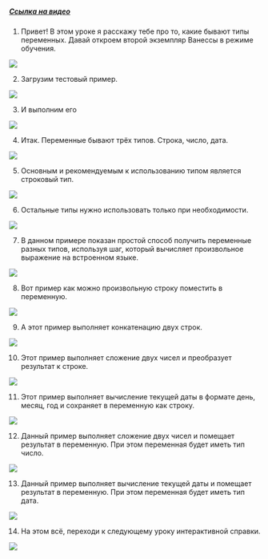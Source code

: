﻿##### [Ссылка на видео](https://youtu.be/htX6l4MjhZA)

001. Привет! В этом уроке я расскажу тебе про то, какие бывают типы переменных. Давай откроем второй экземпляр Ванессы в режиме обучения.

![](https://vanessa-files.do.bit-erp.ru/Doc/1.2.040.1/MD/Глава06/images/000_ТипыПеременныхКакПолучитьТекущуюДату.png)

002. Загрузим тестовый пример.

![](https://vanessa-files.do.bit-erp.ru/Doc/1.2.040.1/MD/Глава06/images/003_ТипыПеременныхКакПолучитьТекущуюДату.png)

003. И выполним его

![](https://vanessa-files.do.bit-erp.ru/Doc/1.2.040.1/MD/Глава06/images/006_ТипыПеременныхКакПолучитьТекущуюДату.png)

004. Итак. Переменные бывают трёх типов. Строка, число, дата.

![](https://vanessa-files.do.bit-erp.ru/Doc/1.2.040.1/MD/Глава06/images/007_ТипыПеременныхКакПолучитьТекущуюДату.png)

005. Основным и рекомендуемым к использованию типом является строковый тип.

![](https://vanessa-files.do.bit-erp.ru/Doc/1.2.040.1/MD/Глава06/images/008_ТипыПеременныхКакПолучитьТекущуюДату.png)

006. Остальные типы нужно использовать только при необходимости.

![](https://vanessa-files.do.bit-erp.ru/Doc/1.2.040.1/MD/Глава06/images/009_ТипыПеременныхКакПолучитьТекущуюДату.png)

007. В данном примере показан простой способ получить переменные разных типов, используя шаг, который вычисляет произвольное выражение на встроенном языке.

![](https://vanessa-files.do.bit-erp.ru/Doc/1.2.040.1/MD/Глава06/images/010_ТипыПеременныхКакПолучитьТекущуюДату.png)

008. Вот пример как можно произвольную строку поместить в переменную.

![](https://vanessa-files.do.bit-erp.ru/Doc/1.2.040.1/MD/Глава06/images/013_ТипыПеременныхКакПолучитьТекущуюДату.png)

009. А этот пример выполняет конкатенацию двух строк.

![](https://vanessa-files.do.bit-erp.ru/Doc/1.2.040.1/MD/Глава06/images/018_ТипыПеременныхКакПолучитьТекущуюДату.png)

010. Этот пример выполняет сложение двух чисел и преобразует результат к строке.

![](https://vanessa-files.do.bit-erp.ru/Doc/1.2.040.1/MD/Глава06/images/023_ТипыПеременныхКакПолучитьТекущуюДату.png)

011. Этот пример выполняет вычисление текущей даты в формате день, месяц, год и сохраняет в переменную как строку.

![](https://vanessa-files.do.bit-erp.ru/Doc/1.2.040.1/MD/Глава06/images/028_ТипыПеременныхКакПолучитьТекущуюДату.png)

012. Данный пример выполняет сложение двух чисел и помещает результат в переменную. При этом переменная будет иметь тип число.

![](https://vanessa-files.do.bit-erp.ru/Doc/1.2.040.1/MD/Глава06/images/033_ТипыПеременныхКакПолучитьТекущуюДату.png)

013. Данный пример выполняет вычисление текущей даты и помещает результат в переменную. При этом переменная будет иметь тип дата.

![](https://vanessa-files.do.bit-erp.ru/Doc/1.2.040.1/MD/Глава06/images/038_ТипыПеременныхКакПолучитьТекущуюДату.png)

014. На этом всё, переходи к следующему уроку интерактивной справки.

![](https://vanessa-files.do.bit-erp.ru/Doc/1.2.040.1/MD/Глава06/images/041_ТипыПеременныхКакПолучитьТекущуюДату.png)
